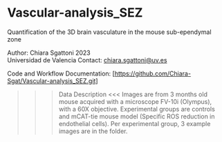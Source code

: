 # Vascular-analysis_SEZ
Quantification of the 3D brain vasculature in the mouse sub-ependymal zone 

Author: Chiara Sgattoni 2023  
Universidad de Valencia
Contact: chiara.sgattoni@uv.es

Code and Workflow Documentation: [https://github.com/Chiara-Sgat/Vascular-analysis_SEZ.git]


>>> Data Description <<<
Images are from 3 months old mouse acquired with a microscope FV-10i (Olympus), with a 60X objective.
Experimental groups are controls and mCAT-tie mouse model (Specific ROS reduction in endothelial cells).
Per experimental group, 3 example images are in the folder. 
